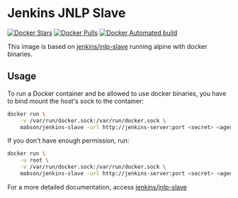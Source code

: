 # Jenkins JNLP Slave 

[![Docker Stars](https://img.shields.io/docker/stars/mabson/jenkins-slave.svg)](https://hub.docker.com/r/mabson/jenkins-slave/)
[![Docker Pulls](https://img.shields.io/docker/pulls/mabson/jenkins-slave.svg)](https://hub.docker.com/r/mabson/jenkins-slave/)
[![Docker Automated build](https://img.shields.io/docker/automated/joao29a/jnlp-slave-alpine-docker.svg)](https://hub.docker.com/r/mabson/jenkins-slave/)

This image is based on [jenkins/jnlp-slave](https://hub.docker.com/r/jenkins/jnlp-slave/) running alpine with docker binaries.

## Usage

To run a Docker container and be allowed to use docker binaries, you have to bind mount the host's sock to the container:

```sh
docker run \
    -v /var/run/docker.sock:/var/run/docker.sock \
    mabson/jenkins-slave -url http://jenkins-server:port <secret> <agent name>
```
If you don't have enough permission, run:

```sh
docker run \
    -u root \
    -v /var/run/docker.sock:/var/run/docker.sock \
    mabson/jenkins-slave -url http://jenkins-server:port <secret> <agent name>
```

For a more detailed documentation, access [jenkins/jnlp-slave](https://hub.docker.com/r/jenkins/jnlp-slave/)
